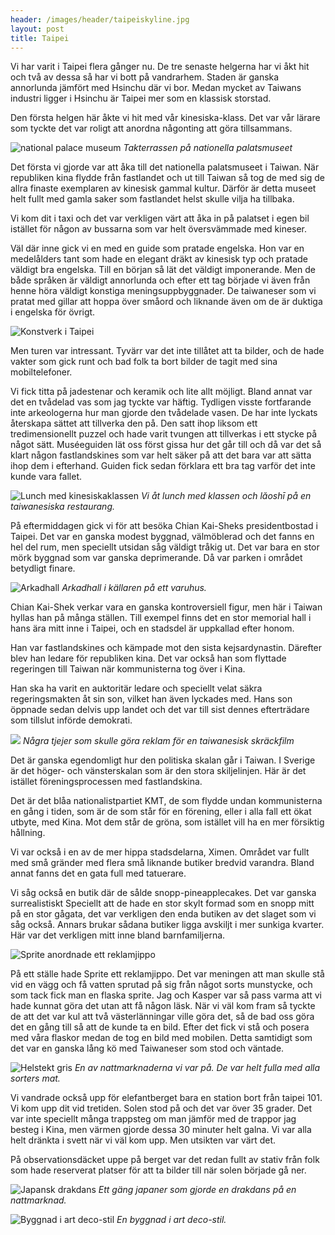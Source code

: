 ```yaml
---
header: /images/header/taipeiskyline.jpg
layout: post
title: Taipei
---
```


Vi har varit i Taipei flera gånger nu. De tre senaste helgerna har vi åkt hit och två av dessa så har vi bott på vandrarhem. Staden är ganska annorlunda jämfört med Hsinchu där vi bor. Medan mycket av Taiwans industri ligger i Hsinchu är Taipei mer som en klassisk storstad.

Den första helgen här åkte vi hit med vår kinesiska-klass. Det var vår lärare som tyckte det var roligt att anordna någonting att göra tillsammans. 

![national palace museum](/images/taipei/museum.jpg)
*Takterrassen på nationella palatsmuseet*

Det första vi gjorde var att åka till det nationella palatsmuseet i Taiwan. När republiken kina flydde från fastlandet och ut till Taiwan så tog de med sig de allra finaste exemplaren av kinesisk gammal kultur. Därför är detta museet helt fullt med gamla saker som fastlandet helst skulle vilja ha tillbaka. 

Vi kom dit i taxi och det var verkligen värt att åka in på palatset i egen bil istället för någon av bussarna som var helt översvämmade med kineser.

Väl där inne gick vi en med en guide som pratade engelska. Hon var en medelålders tant som hade en elegant dräkt av kinesisk typ och pratade väldigt bra engelska. Till en början så lät det väldigt imponerande. Men de både språken är väldigt annorlunda och efter ett tag började vi även från henne höra väldigt konstiga meningsuppbyggnader. De taiwaneser som vi pratat med gillar att hoppa över småord och liknande även om de är duktiga i engelska för övrigt.

![Konstverk i Taipei](/images/taipei/konstverk.jpg)

Men turen var intressant. Tyvärr var det inte tillåtet att ta bilder, och de hade vakter som gick runt och bad folk ta bort bilder de tagit med sina mobiltelefoner. 

Vi fick titta på jadestenar och keramik och lite allt möjligt. Bland annat var det en tvådelad vas som jag tyckte var häftig. Tydligen visste fortfarande inte arkeologerna hur man gjorde den tvådelade vasen. De har inte lyckats återskapa sättet att tillverka den på. Den satt ihop liksom ett tredimensionellt puzzel och hade varit tvungen att tillverkas i ett stycke på något sätt. Muséeguiden lät oss först gissa hur det går till och då var det så klart någon fastlandskines som var helt säker på att det bara var att sätta ihop dem i efterhand. Guiden fick sedan förklara ett bra tag varför det inte kunde vara fallet. 

![Lunch med kinesiskaklassen](/images/taipei/mat.jpg)
*Vi åt lunch med klassen och lăoshī på en taiwanesiska restaurang.*

På eftermiddagen gick vi för att besöka Chian Kai-Sheks presidentbostad i Taipei. Det var en ganska modest byggnad, välmöblerad och det fanns en hel del rum, men speciellt utsidan såg väldigt tråkig ut. Det var bara en stor mörk byggnad som var ganska deprimerande. Då var parken i området betydligt finare. 

![Arkadhall](/images/taipei/arcade.jpg)
*Arkadhall i källaren på ett varuhus.*

Chian Kai-Shek verkar vara en ganska kontroversiell figur, men här i Taiwan hyllas han på många ställen. Till exempel finns det en stor memorial hall i hans ära mitt inne i Taipei, och en stadsdel är uppkallad efter honom. 

Han var fastlandskines och kämpade mot den sista kejsardynastin. Därefter blev han ledare för republiken kina. Det var också han som flyttade regeringen till Taiwan när kommunisterna tog över i Kina. 

Han ska ha varit en auktoritär ledare och speciellt velat säkra regeringsmakten åt sin son, vilket han även lyckades med. Hans son öppnade sedan delvis upp landet och det var till sist dennes efterträdare som tillslut införde demokrati. 

![](/images/taipei/ghost.jpg)
*Några tjejer som skulle göra reklam för en taiwanesisk skräckfilm*

Det är ganska egendomligt hur den politiska skalan går i Taiwan. I Sverige är det höger- och vänsterskalan som är den stora skiljelinjen. Här är det istället föreningsprocessen med fastlandskina. 

Det är det blåa nationalistpartiet KMT, de som flydde undan kommunisterna en gång i tiden, som är de som står för en förening, eller i alla fall ett ökat utbyte, med Kina. Mot dem står de gröna, som istället vill ha en mer försiktig hållning. 

Vi var också i en av de mer hippa stadsdelarna, Ximen. Området var fullt med små gränder med flera små liknande butiker bredvid varandra. Bland annat fanns det en gata full med tatuerare. 

Vi såg också en butik där de sålde snopp-pineapplecakes. Det var ganska surrealistiskt Speciellt att de hade en stor skylt formad som en snopp mitt på en stor gågata, det var verkligen den enda butiken av det slaget som vi såg också. Annars brukar sådana butiker ligga avskiljt i mer sunkiga kvarter. Här var det verkligen mitt inne bland barnfamiljerna.

![Sprite anordnade ett reklamjippo](/images/taipei/sprite.jpg)

På ett ställe hade Sprite ett reklamjippo. Det var meningen att man skulle stå vid en vägg och få vatten sprutad på sig från något sorts munstycke, och som tack fick man en flaska sprite. Jag och Kasper var så pass varma att vi hade kunnat göra det utan att få någon läsk. När vi väl kom fram så tyckte de att det var kul att två västerlänningar ville göra det, så de bad oss göra det en gång till så att de kunde ta en bild. Efter det fick vi stå och posera med våra flaskor medan de tog en bild med mobilen. Detta samtidigt som det var en ganska lång kö med Taiwaneser som stod och väntade. 

![Helstekt gris](/images/taipei/gris.jpg)
*En av nattmarknaderna vi var på. De var helt fulla med alla sorters mat.*

Vi vandrade också upp för elefantberget bara en station bort från taipei 101. Vi kom upp dit vid tretiden. Solen stod på och det var över 35 grader. Det var inte speciellt många trappsteg om man jämför med de trappor jag besteg i Kina, men värmen gjorde dessa 30 minuter helt galna. Vi var alla helt dränkta i svett när vi väl kom upp. Men utsikten var värt det. 

På observationsdäcket uppe på berget var det redan fullt av stativ från folk som hade reserverat platser för att ta bilder till när solen började gå ner. 

![Japansk drakdans](/images/taipei/drakdans.jpg)
*Ett gäng japaner som gjorde en drakdans på en nattmarknad.*

![Byggnad i art deco-stil](/images/taipei/artdeco.jpg)
*En byggnad i art deco-stil.*